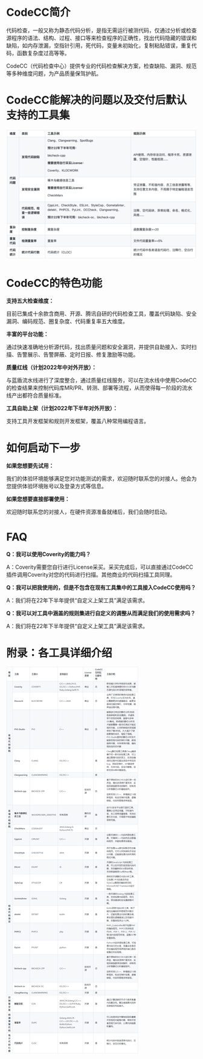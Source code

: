 
# **CodeCC简介**
代码检查，一般又称为静态代码分析，是指无需运行被测代码，仅通过分析或检查源程序的语法、结构、过程、接口等来检查程序的正确性，找出代码隐藏的错误和缺陷，如内存泄漏，空指针引用，死代码，变量未初始化，复制粘贴错误，重复代码，函数复杂度过高等等。

CodeCC（代码检查中心）提供专业的代码检查解决方案，检查缺陷、漏洞、规范等多种维度问题，为产品质量保驾护航。


# **CodeCC能解决的问题以及交付后默认支持的工具集**
![image-codecc-tools](../../.gitbook/assets/image-codecc-tools.png)

# **CodeCC的特色功能**
**支持五大检查维度：**

目前已集成十余款含商用、开源、腾讯自研的代码检查工具，覆盖代码缺陷、安全漏洞、编码规范、圈复杂度、代码重复率五大维度。

**丰富的平台功能：**

通过快速准确地分析源代码，找出质量问题和安全漏洞，并提供自助接入、实时扫描、告警展示、告警屏蔽、定时日报、修复激励等功能。

**质量红线（计划2022年中对外开放）：**

与蓝盾流水线进行了深度整合，通过质量红线服务，可以在流水线中使用CodeCC的检查结果来控制代码库MR/PR、转测、部署等流程，从而使得每一阶段的流水线产出都符合质量标准。

**工具自助上架（计划2022年下半年对外开放）：**

支持工具开发框架和规则开发框架，覆盖八种常用编程语言。



# **如何启动下一步**
**如果您想要先试用：**

我们的体验环境能够满足您对功能测试的需求，欢迎随时联系您的对接人。他会为您提供体验环境账号以及登录方式等信息。

**如果您想要直接部署使用：**

欢迎随时联系您的对接人，在硬件资源准备就绪后，我们会随时启动。

# **FAQ**
**Q：我可以使用Coverity的能力吗？**

A：Coverity需要您自行进行License采买。采买完成后，可以直接通过CodeCC插件调用Coverity对您的代码进行扫描。其他商业的代码扫描工具同理。

**Q：我可以把我使用的，但是不包含在现有工具集中的工具接入CodeCC使用吗？**

A：我们将在22年下半年提供“自定义上架工具”满足该需求。

**Q：我可以对工具中涵盖的规则集进行自定义的调整从而满足我们的使用需求吗？**

A：我们将在22年下半年提供“自定义上架工具”满足该需求。

# **附录：各工具详细介绍**
![image-codecc-tools-refer](../../.gitbook/assets/image-codecc-tools-refer.png)

